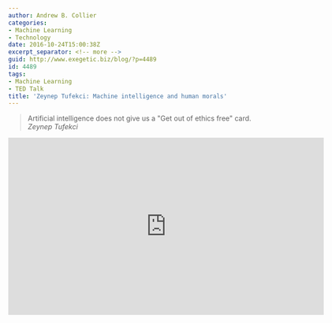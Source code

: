```yaml
---
author: Andrew B. Collier
categories:
- Machine Learning
- Technology
date: 2016-10-24T15:00:38Z
excerpt_separator: <!-- more -->
guid: http://www.exegetic.biz/blog/?p=4489
id: 4489
tags:
- Machine Learning
- TED Talk
title: 'Zeynep Tufekci: Machine intelligence and human morals'
---
```


<!--more-->

<blockquote>
Artificial intelligence does not give us a "Get out of ethics free" card.
<cite>Zeynep Tufekci</cite>
</blockquote>

<iframe src="https://embed.ted.com/talks/zeynep_tufekci_machine_intelligence_makes_human_morals_more_important" width="640" height="360" frameborder="0" scrolling="no" webkitAllowFullScreen mozallowfullscreen allowFullScreen></iframe>